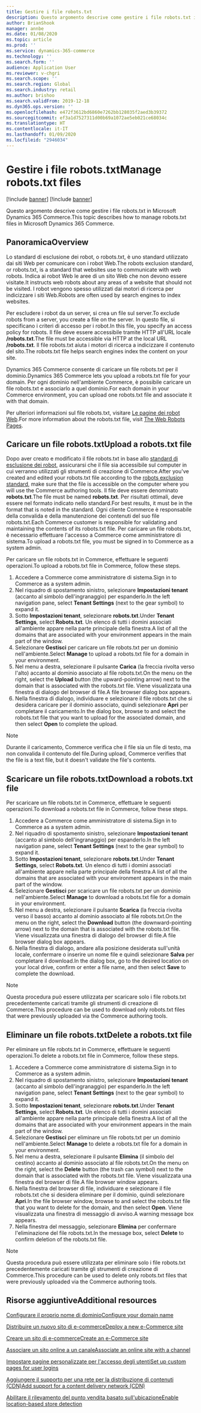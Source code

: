 ```yaml
---
title: Gestire i file robots.txt
description: Questo argomento descrive come gestire i file robots.txt in Microsoft Dynamics 365 Commerce.
author: BrianShook
manager: annbe
ms.date: 01/08/2020
ms.topic: article
ms.prod: ''
ms.service: dynamics-365-commerce
ms.technology: ''
ms.search.form: ''
audience: Application User
ms.reviewer: v-chgri
ms.search.scope: ''
ms.search.region: Global
ms.search.industry: retail
ms.author: brishoo
ms.search.validFrom: 2019-12-18
ms.dyn365.ops.version: ''
ms.openlocfilehash: e472f3612bd6860e7262bb128035f2aed3b39372
ms.sourcegitcommit: ef3a1d7527311d00b69a1072ae5eb021ce68034c
ms.translationtype: HT
ms.contentlocale: it-IT
ms.lasthandoff: 01/09/2020
ms.locfileid: "2946034"
---
```

# <a name="manage-robotstxt-files"></a><span data-ttu-id="755ac-103">Gestire i file robots.txt</span><span class="sxs-lookup"><span data-stu-id="755ac-103">Manage robots.txt files</span></span>

[!include [banner](includes/preview-banner.md)]
[!include [banner](includes/banner.md)]

<span data-ttu-id="755ac-104">Questo argomento descrive come gestire i file robots.txt in Microsoft Dynamics 365 Commerce.</span><span class="sxs-lookup"><span data-stu-id="755ac-104">This topic describes how to manage robots.txt files in Microsoft Dynamics 365 Commerce.</span></span>

## <a name="overview"></a><span data-ttu-id="755ac-105">Panoramica</span><span class="sxs-lookup"><span data-stu-id="755ac-105">Overview</span></span>

<span data-ttu-id="755ac-106">Lo standard di esclusione dei robot, o robots.txt, è uno standard utilizzato dai siti Web per comunicare con i robot Web.</span><span class="sxs-lookup"><span data-stu-id="755ac-106">The robots exclusion standard, or robots.txt, is a standard that websites use to communicate with web robots.</span></span> <span data-ttu-id="755ac-107">Indica ai robot Web le aree di un sito Web che non devono essere visitate.</span><span class="sxs-lookup"><span data-stu-id="755ac-107">It instructs web robots about any areas of a website that should not be visited.</span></span> <span data-ttu-id="755ac-108">I robot vengono spesso utilizzati dai motori di ricerca per indicizzare i siti Web.</span><span class="sxs-lookup"><span data-stu-id="755ac-108">Robots are often used by search engines to index websites.</span></span>

<span data-ttu-id="755ac-109">Per escludere i robot da un server, si crea un file sul server.</span><span class="sxs-lookup"><span data-stu-id="755ac-109">To exclude robots from a server, you create a file on the server.</span></span> <span data-ttu-id="755ac-110">In questo file, si specificano i criteri di accesso per i robot.</span><span class="sxs-lookup"><span data-stu-id="755ac-110">In this file, you specify an access policy for robots.</span></span> <span data-ttu-id="755ac-111">Il file deve essere accessibile tramite HTTP all'URL locale **/robots.txt**.</span><span class="sxs-lookup"><span data-stu-id="755ac-111">The file must be accessible via HTTP at the local URL **/robots.txt**.</span></span> <span data-ttu-id="755ac-112">Il file robots.txt aiuta i motori di ricerca a indicizzare il contenuto del sito.</span><span class="sxs-lookup"><span data-stu-id="755ac-112">The robots.txt file helps search engines index the content on your site.</span></span>

<span data-ttu-id="755ac-113">Dynamics 365 Commerce consente di caricare un file robots.txt per il dominio.</span><span class="sxs-lookup"><span data-stu-id="755ac-113">Dynamics 365 Commerce lets you upload a robots.txt file for your domain.</span></span> <span data-ttu-id="755ac-114">Per ogni dominio nell'ambiente Commerce, è possibile caricare un file robots.txt e associarlo a quel dominio.</span><span class="sxs-lookup"><span data-stu-id="755ac-114">For each domain in your Commerce environment, you can upload one robots.txt file and associate it with that domain.</span></span>

<span data-ttu-id="755ac-115">Per ulteriori informazioni sul file robots.txt, visitare [Le pagine dei robot Web](https://www.robotstxt.org/).</span><span class="sxs-lookup"><span data-stu-id="755ac-115">For more information about the robots.txt file, visit [The Web Robots Pages](https://www.robotstxt.org/).</span></span>

## <a name="upload-a-robotstxt-file"></a><span data-ttu-id="755ac-116">Caricare un file robots.txt</span><span class="sxs-lookup"><span data-stu-id="755ac-116">Upload a robots.txt file</span></span>

<span data-ttu-id="755ac-117">Dopo aver creato e modificato il file robots.txt in base allo [standard di esclusione dei robot](https://www.robotstxt.org/orig.html), assicurarsi che il file sia accessibile sul computer in cui verranno utilizzati gli strumenti di creazione di Commerce.</span><span class="sxs-lookup"><span data-stu-id="755ac-117">After you've created and edited your robots.txt file according to the [robots exclusion standard](https://www.robotstxt.org/orig.html), make sure that the file is accessible on the computer where you will use the Commerce authoring tools.</span></span> <span data-ttu-id="755ac-118">Il file deve essere denominato **robots.txt**.</span><span class="sxs-lookup"><span data-stu-id="755ac-118">The file must be named **robots.txt**.</span></span> <span data-ttu-id="755ac-119">Per risultati ottimali, deve essere nel formato indicato nello standard.</span><span class="sxs-lookup"><span data-stu-id="755ac-119">For best results, it must be in the format that is noted in the standard.</span></span> <span data-ttu-id="755ac-120">Ogni cliente Commerce è responsabile della convalida e della manutenzione dei contenuti del suo file robots.txt.</span><span class="sxs-lookup"><span data-stu-id="755ac-120">Each Commerce customer is responsible for validating and maintaining the contents of its robots.txt file.</span></span> <span data-ttu-id="755ac-121">Per caricare un file robots.txt, è necessario effettuare l'accesso a Commerce come amministratore di sistema.</span><span class="sxs-lookup"><span data-stu-id="755ac-121">To upload a robots.txt file, you must be signed in to Commerce as a system admin.</span></span>

<span data-ttu-id="755ac-122">Per caricare un file robots.txt in Commerce, effettuare le seguenti operazioni.</span><span class="sxs-lookup"><span data-stu-id="755ac-122">To upload a robots.txt file in Commerce, follow these steps.</span></span>

1. <span data-ttu-id="755ac-123">Accedere a Commerce come amministratore di sistema.</span><span class="sxs-lookup"><span data-stu-id="755ac-123">Sign in to Commerce as a system admin.</span></span>
2. <span data-ttu-id="755ac-124">Nel riquadro di spostamento sinistro, selezionare **Impostazioni tenant** (accanto al simbolo dell'ingranaggio) per espanderlo.</span><span class="sxs-lookup"><span data-stu-id="755ac-124">In the left navigation pane, select **Tenant Settings** (next to the gear symbol) to expand it.</span></span>
3. <span data-ttu-id="755ac-125">Sotto **Impostazioni tenant**, selezionare **robots.txt**.</span><span class="sxs-lookup"><span data-stu-id="755ac-125">Under **Tenant Settings**, select **Robots.txt**.</span></span> <span data-ttu-id="755ac-126">Un elenco di tutti i domini associati all'ambiente appare nella parte principale della finestra.</span><span class="sxs-lookup"><span data-stu-id="755ac-126">A list of all the domains that are associated with your environment appears in the main part of the window.</span></span>
4. <span data-ttu-id="755ac-127">Selezionare **Gestisci** per caricare un file robots.txt per un dominio nell'ambiente.</span><span class="sxs-lookup"><span data-stu-id="755ac-127">Select **Manage** to upload a robots.txt file for a domain in your environment.</span></span>
5. <span data-ttu-id="755ac-128">Nel menu a destra, selezionare il pulsante **Carica** (la freccia rivolta verso l'alto) accanto al dominio associato al file robots.txt.</span><span class="sxs-lookup"><span data-stu-id="755ac-128">On the menu on the right, select the **Upload** button (the upward-pointing arrow) next to the domain that is associated with the robots.txt file.</span></span> <span data-ttu-id="755ac-129">Viene visualizzata una finestra di dialogo del browser di file.</span><span class="sxs-lookup"><span data-stu-id="755ac-129">A file browser dialog box appears.</span></span>
6. <span data-ttu-id="755ac-130">Nella finestra di dialogo, individuare e selezionare il file robots.txt che si desidera caricare per il dominio associato, quindi selezionare **Apri** per completare il caricamento.</span><span class="sxs-lookup"><span data-stu-id="755ac-130">In the dialog box, browse to and select the robots.txt file that you want to upload for the associated domain, and then select **Open** to complete the upload.</span></span>

> [!NOTE] 
> <span data-ttu-id="755ac-131">Durante il caricamento, Commerce verifica che il file sia un file di testo, ma non convalida il contenuto del file.</span><span class="sxs-lookup"><span data-stu-id="755ac-131">During upload, Commerce verifies that the file is a text file, but it doesn't validate the file's contents.</span></span>

## <a name="download-a-robotstxt-file"></a><span data-ttu-id="755ac-132">Scaricare un file robots.txt</span><span class="sxs-lookup"><span data-stu-id="755ac-132">Download a robots.txt file</span></span>

<span data-ttu-id="755ac-133">Per scaricare un file robots.txt in Commerce, effettuare le seguenti operazioni.</span><span class="sxs-lookup"><span data-stu-id="755ac-133">To download a robots.txt file in Commerce, follow these steps.</span></span>

1. <span data-ttu-id="755ac-134">Accedere a Commerce come amministratore di sistema.</span><span class="sxs-lookup"><span data-stu-id="755ac-134">Sign in to Commerce as a system admin.</span></span>
2. <span data-ttu-id="755ac-135">Nel riquadro di spostamento sinistro, selezionare **Impostazioni tenant** (accanto al simbolo dell'ingranaggio) per espanderlo.</span><span class="sxs-lookup"><span data-stu-id="755ac-135">In the left navigation pane, select **Tenant Settings** (next to the gear symbol) to expand it.</span></span>
3. <span data-ttu-id="755ac-136">Sotto **Impostazioni tenant**, selezionare **robots.txt**.</span><span class="sxs-lookup"><span data-stu-id="755ac-136">Under **Tenant Settings**, select **Robots.txt**.</span></span> <span data-ttu-id="755ac-137">Un elenco di tutti i domini associati all'ambiente appare nella parte principale della finestra.</span><span class="sxs-lookup"><span data-stu-id="755ac-137">A list of all the domains that are associated with your environment appears in the main part of the window.</span></span>
4. <span data-ttu-id="755ac-138">Selezionare **Gestisci** per scaricare un file robots.txt per un dominio nell'ambiente.</span><span class="sxs-lookup"><span data-stu-id="755ac-138">Select **Manage** to download a robots.txt file for a domain in your environment.</span></span>
5. <span data-ttu-id="755ac-139">Nel menu a destra, selezionare il pulsante **Scarica** (la freccia rivolta verso il basso) accanto al dominio associato al file robots.txt.</span><span class="sxs-lookup"><span data-stu-id="755ac-139">On the menu on the right, select the **Download** button (the downward-pointing arrow) next to the domain that is associated with the robots.txt file.</span></span> <span data-ttu-id="755ac-140">Viene visualizzata una finestra di dialogo del browser di file.</span><span class="sxs-lookup"><span data-stu-id="755ac-140">A file browser dialog box appears.</span></span>
6. <span data-ttu-id="755ac-141">Nella finestra di dialogo, andare alla posizione desiderata sull'unità locale, confermare o inserire un nome file e quindi selezionare **Salva** per completare il download.</span><span class="sxs-lookup"><span data-stu-id="755ac-141">In the dialog box, go to the desired location on your local drive, confirm or enter a file name, and then select **Save** to complete the download.</span></span>

> [!NOTE]
> <span data-ttu-id="755ac-142">Questa procedura può essere utilizzata per scaricare solo i file robots.txt precedentemente caricati tramite gli strumenti di creazione di Commerce.</span><span class="sxs-lookup"><span data-stu-id="755ac-142">This procedure can be used to download only robots.txt files that were previously uploaded via the Commerce authoring tools.</span></span>

## <a name="delete-a-robotstxt-file"></a><span data-ttu-id="755ac-143">Eliminare un file robots.txt</span><span class="sxs-lookup"><span data-stu-id="755ac-143">Delete a robots.txt file</span></span>

<span data-ttu-id="755ac-144">Per eliminare un file robots.txt in Commerce, effettuare le seguenti operazioni.</span><span class="sxs-lookup"><span data-stu-id="755ac-144">To delete a robots.txt file in Commerce, follow these steps.</span></span>

1. <span data-ttu-id="755ac-145">Accedere a Commerce come amministratore di sistema.</span><span class="sxs-lookup"><span data-stu-id="755ac-145">Sign in to Commerce as a system admin.</span></span>
2. <span data-ttu-id="755ac-146">Nel riquadro di spostamento sinistro, selezionare **Impostazioni tenant** (accanto al simbolo dell'ingranaggio) per espanderlo.</span><span class="sxs-lookup"><span data-stu-id="755ac-146">In the left navigation pane, select **Tenant Settings** (next to the gear symbol) to expand it.</span></span>
3. <span data-ttu-id="755ac-147">Sotto **Impostazioni tenant**, selezionare **robots.txt**.</span><span class="sxs-lookup"><span data-stu-id="755ac-147">Under **Tenant Settings**, select **Robots.txt**.</span></span> <span data-ttu-id="755ac-148">Un elenco di tutti i domini associati all'ambiente appare nella parte principale della finestra.</span><span class="sxs-lookup"><span data-stu-id="755ac-148">A list of all the domains that are associated with your environment appears in the main part of the window.</span></span>
4. <span data-ttu-id="755ac-149">Selezionare **Gestisci** per eliminare un file robots.txt per un dominio nell'ambiente.</span><span class="sxs-lookup"><span data-stu-id="755ac-149">Select **Manage** to delete a robots.txt file for a domain in your environment.</span></span>
5. <span data-ttu-id="755ac-150">Nel menu a destra, selezionare il pulsante **Elimina** (il simbolo del cestino) accanto al dominio associato al file robots.txt.</span><span class="sxs-lookup"><span data-stu-id="755ac-150">On the menu on the right, select the **Delete** button (the trash can symbol) next to the domain that is associated with the robots.txt file.</span></span> <span data-ttu-id="755ac-151">Viene visualizzata una finestra del browser di file.</span><span class="sxs-lookup"><span data-stu-id="755ac-151">A file browser window appears.</span></span>
6. <span data-ttu-id="755ac-152">Nella finestra del browser di file, individuare e selezionare il file robots.txt che si desidera eliminare per il dominio, quindi selezionare **Apri**.</span><span class="sxs-lookup"><span data-stu-id="755ac-152">In the file browser window, browse to and select the robots.txt file that you want to delete for the domain, and then select **Open**.</span></span> <span data-ttu-id="755ac-153">Viene visualizzata una finestra di messaggio di avviso.</span><span class="sxs-lookup"><span data-stu-id="755ac-153">A warning message box appears.</span></span>
7. <span data-ttu-id="755ac-154">Nella finestra del messaggio, selezionare **Elimina** per confermare l'eliminazione del file robots.txt.</span><span class="sxs-lookup"><span data-stu-id="755ac-154">In the message box, select **Delete** to confirm deletion of the robots.txt file.</span></span>

> [!NOTE] 
> <span data-ttu-id="755ac-155">Questa procedura può essere utilizzata per eliminare solo i file robots.txt precedentemente caricati tramite gli strumenti di creazione di Commerce.</span><span class="sxs-lookup"><span data-stu-id="755ac-155">This procedure can be used to delete only robots.txt files that were previously uploaded via the Commerce authoring tools.</span></span>

## <a name="additional-resources"></a><span data-ttu-id="755ac-156">Risorse aggiuntive</span><span class="sxs-lookup"><span data-stu-id="755ac-156">Additional resources</span></span>

[<span data-ttu-id="755ac-157">Configurare il proprio nome di dominio</span><span class="sxs-lookup"><span data-stu-id="755ac-157">Configure your domain name</span></span>](configure-your-domain-name.md)

[<span data-ttu-id="755ac-158">Distribuire un nuovo sito di e-commerce</span><span class="sxs-lookup"><span data-stu-id="755ac-158">Deploy a new e-Commerce site</span></span>](deploy-ecommerce-site.md)

[<span data-ttu-id="755ac-159">Creare un sito di e-commerce</span><span class="sxs-lookup"><span data-stu-id="755ac-159">Create an e-Commerce site</span></span>](create-ecommerce-site.md)

[<span data-ttu-id="755ac-160">Associare un sito online a un canale</span><span class="sxs-lookup"><span data-stu-id="755ac-160">Associate an online site with a channel</span></span>](associate-site-online-store.md)

[<span data-ttu-id="755ac-161">Impostare pagine personalizzate per l'accesso degli utenti</span><span class="sxs-lookup"><span data-stu-id="755ac-161">Set up custom pages for user logins</span></span>](custom-pages-user-logins.md)

[<span data-ttu-id="755ac-162">Aggiungere il supporto per una rete per la distribuzione di contenuti (CDN)</span><span class="sxs-lookup"><span data-stu-id="755ac-162">Add support for a content delivery network (CDN)</span></span>](add-cdn-support.md)

[<span data-ttu-id="755ac-163">Abilitare il rilevamento del punto vendita basato sull'ubicazione</span><span class="sxs-lookup"><span data-stu-id="755ac-163">Enable location-based store detection</span></span>](enable-store-detection.md)
